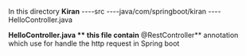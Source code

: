 In this directory 
**Kiran** 
    ----src
          ----java/com/springboot/kiran
                ----HelloController.java 

**HelloController.java ** this file contain** @RestController** annotation which use for handle the http request in Spring boot

